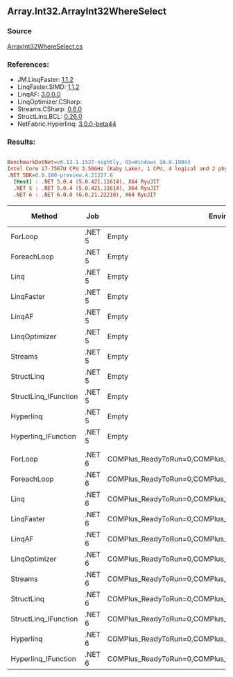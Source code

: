 ﻿## Array.Int32.ArrayInt32WhereSelect

### Source
[ArrayInt32WhereSelect.cs](../LinqBenchmarks/Array/Int32/ArrayInt32WhereSelect.cs)

### References:
- JM.LinqFaster: [1.1.2](https://www.nuget.org/packages/JM.LinqFaster/1.1.2)
- LinqFaster.SIMD: [1.1.2](https://www.nuget.org/packages/LinqFaster.SIMD/1.0.3)
- LinqAF: [3.0.0.0](https://www.nuget.org/packages/LinqAF/3.0.0.0)
- LinqOptimizer.CSharp: [](https://www.nuget.org/packages/LinqOptimizer.CSharp/)
- Streams.CSharp: [0.6.0](https://www.nuget.org/packages/Streams.CSharp/0.6.0)
- StructLinq.BCL: [0.26.0](https://www.nuget.org/packages/StructLinq/0.26.0)
- NetFabric.Hyperlinq: [3.0.0-beta44](https://www.nuget.org/packages/NetFabric.Hyperlinq/3.0.0-beta44)

### Results:
``` ini

BenchmarkDotNet=v0.12.1.1527-nightly, OS=Windows 10.0.19043
Intel Core i7-7567U CPU 3.50GHz (Kaby Lake), 1 CPU, 4 logical and 2 physical cores
.NET SDK=6.0.100-preview.4.21227.6
  [Host] : .NET 5.0.4 (5.0.421.11614), X64 RyuJIT
  .NET 5 : .NET 5.0.4 (5.0.421.11614), X64 RyuJIT
  .NET 6 : .NET 6.0.0 (6.0.21.22210), X64 RyuJIT


```
|               Method |    Job |                                                   EnvironmentVariables |  Runtime | Count |         Mean |      Error |     StdDev |  Ratio | RatioSD |   Gen 0 | Gen 1 | Gen 2 | Allocated |
|--------------------- |------- |----------------------------------------------------------------------- |--------- |------ |-------------:|-----------:|-----------:|-------:|--------:|--------:|------:|------:|----------:|
|              ForLoop | .NET 5 |                                                                  Empty | .NET 5.0 |   100 |     67.96 ns |   0.376 ns |   0.333 ns |   1.00 |    0.00 |       - |     - |     - |         - |
|          ForeachLoop | .NET 5 |                                                                  Empty | .NET 5.0 |   100 |     67.86 ns |   0.327 ns |   0.306 ns |   1.00 |    0.01 |       - |     - |     - |         - |
|                 Linq | .NET 5 |                                                                  Empty | .NET 5.0 |   100 |    683.15 ns |   2.642 ns |   2.342 ns |  10.05 |    0.06 |  0.0496 |     - |     - |     104 B |
|           LinqFaster | .NET 5 |                                                                  Empty | .NET 5.0 |   100 |    338.46 ns |   1.680 ns |   1.490 ns |   4.98 |    0.04 |  0.3171 |     - |     - |     664 B |
|               LinqAF | .NET 5 |                                                                  Empty | .NET 5.0 |   100 |    463.40 ns |   2.869 ns |   2.543 ns |   6.82 |    0.05 |       - |     - |     - |         - |
|        LinqOptimizer | .NET 5 |                                                                  Empty | .NET 5.0 |   100 | 49,943.51 ns | 407.435 ns | 381.115 ns | 734.82 |    7.38 | 14.3433 |     - |     - |  30,066 B |
|              Streams | .NET 5 |                                                                  Empty | .NET 5.0 |   100 |  1,791.84 ns |  21.442 ns |  20.057 ns |  26.34 |    0.34 |  0.3510 |     - |     - |     736 B |
|           StructLinq | .NET 5 |                                                                  Empty | .NET 5.0 |   100 |    397.80 ns |   1.235 ns |   1.155 ns |   5.85 |    0.04 |  0.0305 |     - |     - |      64 B |
| StructLinq_IFunction | .NET 5 |                                                                  Empty | .NET 5.0 |   100 |    184.62 ns |   2.263 ns |   4.467 ns |   2.74 |    0.10 |       - |     - |     - |         - |
|            Hyperlinq | .NET 5 |                                                                  Empty | .NET 5.0 |   100 |    513.28 ns |  10.067 ns |  18.153 ns |   7.63 |    0.28 |       - |     - |     - |         - |
|  Hyperlinq_IFunction | .NET 5 |                                                                  Empty | .NET 5.0 |   100 |    216.71 ns |   0.603 ns |   0.564 ns |   3.19 |    0.02 |       - |     - |     - |         - |
|                      |        |                                                                        |          |       |              |            |            |        |         |         |       |       |           |
|              ForLoop | .NET 6 | COMPlus_ReadyToRun=0,COMPlus_TC_QuickJitForLoops=1,COMPlus_TieredPGO=1 | .NET 6.0 |   100 |     67.98 ns |   0.477 ns |   0.446 ns |   1.00 |    0.00 |       - |     - |     - |         - |
|          ForeachLoop | .NET 6 | COMPlus_ReadyToRun=0,COMPlus_TC_QuickJitForLoops=1,COMPlus_TieredPGO=1 | .NET 6.0 |   100 |     68.19 ns |   0.316 ns |   0.264 ns |   1.00 |    0.01 |       - |     - |     - |         - |
|                 Linq | .NET 6 | COMPlus_ReadyToRun=0,COMPlus_TC_QuickJitForLoops=1,COMPlus_TieredPGO=1 | .NET 6.0 |   100 |    520.22 ns |   7.695 ns |   6.821 ns |   7.66 |    0.13 |  0.0496 |     - |     - |     104 B |
|           LinqFaster | .NET 6 | COMPlus_ReadyToRun=0,COMPlus_TC_QuickJitForLoops=1,COMPlus_TieredPGO=1 | .NET 6.0 |   100 |    361.74 ns |   1.152 ns |   1.955 ns |   5.32 |    0.05 |  0.3171 |     - |     - |     664 B |
|               LinqAF | .NET 6 | COMPlus_ReadyToRun=0,COMPlus_TC_QuickJitForLoops=1,COMPlus_TieredPGO=1 | .NET 6.0 |   100 |    447.66 ns |   3.212 ns |   2.847 ns |   6.59 |    0.06 |       - |     - |     - |         - |
|        LinqOptimizer | .NET 6 | COMPlus_ReadyToRun=0,COMPlus_TC_QuickJitForLoops=1,COMPlus_TieredPGO=1 | .NET 6.0 |   100 | 50,961.94 ns | 393.283 ns | 367.877 ns | 749.71 |    4.18 | 14.2212 |     - |     - |  29,776 B |
|              Streams | .NET 6 | COMPlus_ReadyToRun=0,COMPlus_TC_QuickJitForLoops=1,COMPlus_TieredPGO=1 | .NET 6.0 |   100 |  1,449.05 ns |   7.549 ns |   7.062 ns |  21.32 |    0.17 |  0.3510 |     - |     - |     736 B |
|           StructLinq | .NET 6 | COMPlus_ReadyToRun=0,COMPlus_TC_QuickJitForLoops=1,COMPlus_TieredPGO=1 | .NET 6.0 |   100 |    394.97 ns |   5.193 ns |   4.604 ns |   5.81 |    0.08 |  0.0305 |     - |     - |      64 B |
| StructLinq_IFunction | .NET 6 | COMPlus_ReadyToRun=0,COMPlus_TC_QuickJitForLoops=1,COMPlus_TieredPGO=1 | .NET 6.0 |   100 |    192.83 ns |   1.009 ns |   0.895 ns |   2.84 |    0.02 |       - |     - |     - |         - |
|            Hyperlinq | .NET 6 | COMPlus_ReadyToRun=0,COMPlus_TC_QuickJitForLoops=1,COMPlus_TieredPGO=1 | .NET 6.0 |   100 |    388.48 ns |   3.404 ns |   3.018 ns |   5.72 |    0.06 |       - |     - |     - |         - |
|  Hyperlinq_IFunction | .NET 6 | COMPlus_ReadyToRun=0,COMPlus_TC_QuickJitForLoops=1,COMPlus_TieredPGO=1 | .NET 6.0 |   100 |    213.48 ns |   0.781 ns |   0.731 ns |   3.14 |    0.02 |       - |     - |     - |         - |
